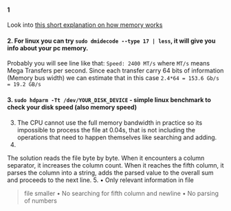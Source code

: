 #### 1
  Look into [this short explanation on how memory works](../extras/brief_on_memory.md)    
#### 2. For linux you can try `sudo dmidecode --type 17 | less`, it will give you info about your pc memory.
Probably you will see line like that: `Speed: 2400 MT/s` where `MT/s` means Mega Transfers per second.
Since each transfer carry 64 bits of information (Memory bus width) we can estimate that in this case
`2.4*64 = 153.6 Gb/s = 19.2 GB/s`

#### 3. `sudo hdparm -Tt /dev/YOUR_DISK_DEVICE` - simple linux benchmark to check your disk speed (also memory speed) 
3. The CPU cannot use the full memory bandwidth in practice so its impossible to process the file at 0.04s, that is not including the operations that need to happen themselves like searching and adding.
4. 
The solution reads the file byte by byte. When it encounters a column separator,
it increases the column count. When it reaches the fifth column, it parses the
column into a string, adds the parsed value to the overall sum and proceeds to
the next line.
5. 
• Only relevant information in file
>file smaller
• No searching for fifth column and newline
• No parsing of numbers